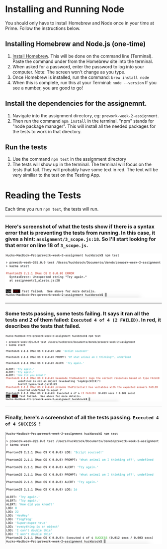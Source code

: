 # Installing and Running Node
You should only have to install Homebrew and Node once in your time at Prime. Follow the instructions below.

## Installing Homebrew and Node.js (one-time)
1. [Install Homebrew](http://brew.sh/). This will be done on the command line (Terminal). Paste the command under from the Homebrew site into the terminal.
2. When asked for a password, enter the password to log into your computer. Note: The screen won't change as you type.
2. Once Homebrew is installed, run the command: `brew install node`
3. When this is complete, run this at your Terminal: `node --version` If you see a number, you are good to go!


## Install the dependencies for the assignemnt.
1. Navigate into the assignment directory, eg: `prework-week-2-assignment`.
2. Then run the command `npm install` in the terminal. "npm" stands for "node package manager". This will install all the needed packages for the tests to work in that directory. 


## Run the tests
1. Use the command `npm test` in the assignment directory
2. The tests will show up in the terminal. The terminal will focus on the tests that fail. They will probably have some text in red. The text will be very similiar to the test on the Testing App. 


# Reading the Tests

Each time you run `npm test`, the tests will run. 

---

### Here's screenshot of what the tests show if there is a syntax error that is preventing the tests from running. In this case, it gives a hint: `assignment/3_scope.js:18`. So I'll start looking for that error on line 18 of `3_scope.js`.

![syntax error](syntaxError.png)

---

### Some tests passing, some tests failing. It says it ran all the tests and 2 of them failed: `Executed 4 of 4 (2 FAILED)`. In red, it describes the tests that failed. 

![two tests passing, two failing](twoPassTwoFail.png)

---

### Finally, here's a screenshot of all the tests passing. `Executed 4 of 4 SUCCESS `!
![all tests passing!](allTestsPassing.png)
